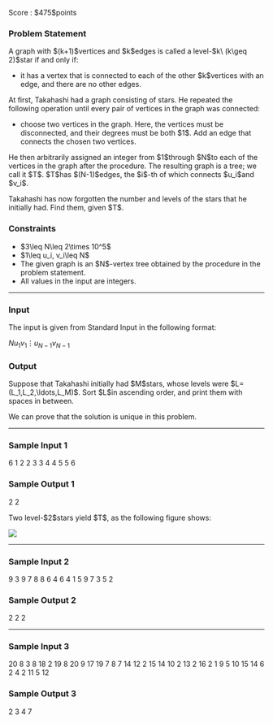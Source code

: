 
<div>

<span>

<span>

<p>
Score : $475$points
</p>

<div>

<section>

### **Problem Statement**

<p>
A graph with $(k+1)$vertices and $k$edges is called a level-$k\ (k\geq 2)$star if and only if:
</p>

<ul>

<li>
it has a vertex that is connected to each of the other $k$vertices with an edge, and there are no other edges.
</li>

</ul>

<p>
At first, Takahashi had a graph consisting of stars.  He repeated the following operation until every pair of vertices in the graph was connected:
</p>

<ul>

<li>
choose two vertices in the graph.  Here, the vertices must be disconnected, and their degrees must be both $1$.  Add an edge that connects the chosen two vertices.
</li>

</ul>

<p>
He then arbitrarily assigned an integer from $1$through $N$to each of the vertices in the graph after the procedure.  The resulting graph is a tree; we call it $T$.  $T$has $(N-1)$edges, the $i$-th of which connects $u_i$and $v_i$.
</p>

<p>
Takahashi has now forgotten the number and levels of the stars that he initially had.  Find them, given $T$.
</p>

</section>

</div>

<div>

<section>

### **Constraints**

<ul>

<li>
$3\leq N\leq 2\times 10^5$
</li>

<li>
$1\leq u_i, v_i\leq N$
</li>

<li>
The given graph is an $N$-vertex tree obtained by the procedure in the problem statement.
</li>

<li>
All values in the input are integers.
</li>

</ul>

</section>

</div>

---

<div>

<div>

<section>

### **Input**

<p>
The input is given from Standard Input in the following format:
</p>

<div>

$N$$u_1$$v_1$$\vdots$$u_{N-1}$$v_{N-1}$
</div>

</section>

</div>

<div>

<section>

### **Output**

<p>
Suppose that Takahashi initially had $M$stars, whose levels were $L=(L_1,L_2,\ldots,L_M)$.
Sort $L$in ascending order, and print them with spaces in between.
</p>

<p>
We can prove that the solution is unique in this problem.
</p>

</section>

</div>

</div>

---

<div>

<section>

### **Sample Input 1**

<div>

6
1 2
2 3
3 4
4 5
5 6

</div>

</section>

</div>

<div>

<section>

### **Sample Output 1**

<div>

2 2

</div>

<p>
Two level-$2$stars yield $T$, as the following figure shows:
</p>

<p>

<img src="https://img.atcoder.jp/abc303/59ab8e04c23d5f727300be7544b1df7e.png">

</img>

</p>

</section>

</div>

---

<div>

<section>

### **Sample Input 2**

<div>

9
3 9
7 8
8 6
4 6
4 1
5 9
7 3
5 2

</div>

</section>

</div>

<div>

<section>

### **Sample Output 2**

<div>

2 2 2

</div>

</section>

</div>

---

<div>

<section>

### **Sample Input 3**

<div>

20
8 3
8 18
2 19
8 20
9 17
19 7
8 7
14 12
2 15
14 10
2 13
2 16
2 1
9 5
10 15
14 6
2 4
2 11
5 12

</div>

</section>

</div>

<div>

<section>

### **Sample Output 3**

<div>

2 3 4 7

</div>

</section>

</div>

</span>

</span>

</div>
